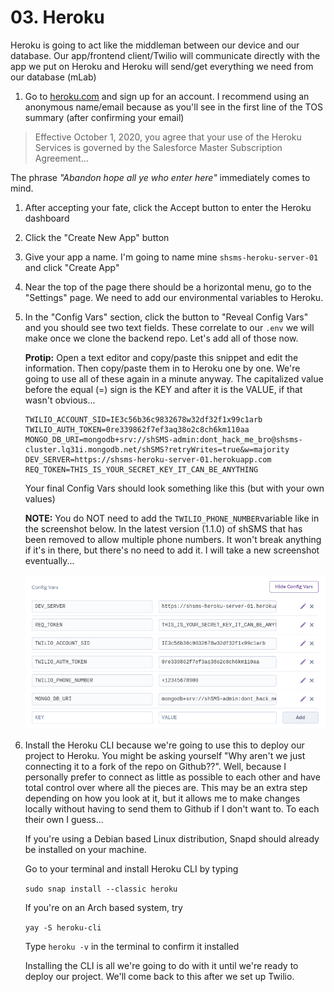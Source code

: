 # 03. Heroku

Heroku is going to act like the middleman between our device and our database. Our app/frontend client/Twilio will communicate directly with the app we put on Heroku and Heroku will send/get everything we need from our database \(mLab\)

1. Go to [heroku.com](https://heroku.com) and sign up for an account. I recommend using an anonymous name/email because as you'll see in the first line of the TOS summary \(after confirming your email\)

> Effective October 1, 2020, you agree that your use of the Heroku Services is governed by the Salesforce Master Subscription Agreement...

The phrase _"Abandon hope all ye who enter here"_ immediately comes to mind.

1. After accepting your fate, click the Accept button to enter the Heroku dashboard 
2. Click the "Create New App" button 
3. Give your app a name. I'm going to name mine `shsms-heroku-server-01` and click "Create App" 
4. Near the top of the page there should be a horizontal menu, go to the "Settings" page. We need to add our environmental variables to Heroku. 

5. In the "Config Vars" section, click the button to "Reveal Config Vars" and you should see two text fields. These correlate to our `.env` we will make once we clone the backend repo. Let's add all of those now.  


   **Protip:** Open a text editor and copy/paste this snippet and edit the information. Then copy/paste them in to Heroku one by one. We're going to use all of these again in a minute anyway. The capitalized value before the equal \(=\) sign is the KEY and after it is the VALUE, if that wasn't obvious...

   ```text
   TWILIO_ACCOUNT_SID=IE3c56b36c9832678w32df32f1x99c1arb
   TWILIO_AUTH_TOKEN=0re339862f7ef3aq38o2c8ch6km110aa
   MONGO_DB_URI=mongodb+srv://shSMS-admin:dont_hack_me_bro@shsms-cluster.lq31i.mongodb.net/shSMS?retryWrites=true&w=majority
   DEV_SERVER=https://shsms-heroku-server-01.herokuapp.com
   REQ_TOKEN=THIS_IS_YOUR_SECRET_KEY_IT_CAN_BE_ANYTHING
   ```

   Your final Config Vars should look something like this \(but with your own values\)  
  
   **NOTE:** You do NOT need to add the `TWILIO_PHONE_NUMBER`variable like in the screenshot below. In the latest version \(1.1.0\) of shSMS that has been removed to allow multiple phone numbers. It won't break anything if it's in there, but there's no need to add it. I will take a new screenshot eventually...

   ![Heroku vars](.gitbook/assets/heroku-env-vars.png)

  

6. Install the Heroku CLI because we're going to use this to deploy our project to Heroku. You might be asking yourself "Why aren't we just connecting it to a fork of the repo on Github??". Well, because I personally prefer to connect as little as possible to each other and have total control over where all the pieces are. This may be an extra step depending on how you look at it, but it allows me to make changes locally without having to send them to Github if I don't want to. To each their own I guess...  


   If you're using a Debian based Linux distribution, Snapd should already be installed on your machine.   
  
   Go to your terminal and install Heroku CLI by typing  


   `sudo snap install --classic heroku`

  
   If you're on an Arch based system, try  


   `yay -S heroku-cli`

  
   Type `heroku -v` in the terminal to confirm it installed  
  
   Installing the CLI is all we're going to do with it until we're ready to deploy our project. We'll come back to this after we set up Twilio.


